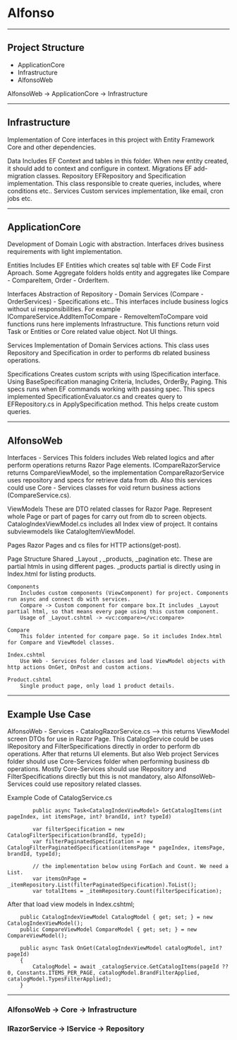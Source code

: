 # Alfonso

--------------------------------------------------------------------------------------
## Project Structure

- ApplicationCore
- Infrastructure
- AlfonsoWeb

AlfonsoWeb -> ApplicationCore -> Infrastructure

--------------------------------------------------------------------------------------
## Infrastructure

Implementation of Core interfaces in this project with Entity Framework Core and other dependencies.

Data
	Includes EF Context and tables in this folder. When new entity created, it should add to context and configure in context.
Migrations
	EF add-migration classes.
Repository
	EFRepository and Specification implementation. This class responsible to create queries, includes, where conditions etc..
Services
	Custom services implementation, like email, cron jobs etc.

--------------------------------------------------------------------------------------
## ApplicationCore

Development of Domain Logic with abstraction. Interfaces drives business requirements with light implementation.

Entities
	Includes EF Entities which creates sql table with EF Code First Aproach. Some Aggregate folders holds entity and aggregates like Compare - CompareItem, Order - OrderItem.

Interfaces
	Abstraction of Repository - Domain Services (Compare - OrderServices) - Specifications etc.. This interfaces include business logics without ui responsibilities.
	For example ICompareService.AddItemToCompare - RemoveItemToCompare void functions runs here implements Infrastructure. 
	This functions return void Task or Entities or Core related value object. Not UI things.

Services
	Implementation of Domain Services actions. This class uses Repository and Specification in order to performs db related business operations.

Specifications
	Creates custom scripts with using ISpecification interface. Using BaseSpecification managing Criteria, Includes, OrderBy, Paging.
	This specs runs when EF commands working with passing spec. This specs implemented SpecificationEvaluator.cs and creates query to EFRepository.cs in ApplySpecification method.
	This helps create custom queries.

--------------------------------------------------------------------------------------
## AlfonsoWeb

Interfaces - Services
	This folders includes Web related logics and after perform operations returns Razor Page elements.
	ICompareRazorService returns CompareViewModel, so the implementation CompareRazorService uses repository and specs for retrieve data from db.
	Also this services could use Core - Services classes for void return business actions (CompareService.cs).

ViewModels
	These are DTO related classes for Razor Page. Represent whole Page or part of pages for carry out from db to screen objects.
	CatalogIndexViewModel.cs includes all Index view of project. It contains subviewmodels like CatalogItemViewModel.

Pages
	Razor Pages and cs files for HTTP actions(get-post). 
	
Page Structure
	Shared 
		_Layout , _products, _pagination etc. These are partial htmls in using different pages.
		_products partial is directly using in Index.html for listing products.
	
	Components 
		Includes custom components (ViewComponent) for project. Components run async and connect db with services. 
		Compare -> Custom component for compare box.It includes _Layout partial html, so that means every page using this custom component.
		Usage of _Layout.cshtml -> <vc:compare></vc:compare>

	Compare
		This folder intented for compare page. So it includes Index.html for Compare and ViewModel classes.

	Index.cshtml
		Use Web - Services folder classes and load ViewModel objects with http actions OnGet, OnPost and custom actions.

	Product.cshtml
		Single product page, only load 1 product details.

--------------------------------------------------------------------------------------
## Example Use Case

AlfonsoWeb - Services - CatalogRazorService.cs --> this returns ViewModel screen DTOs for use in Razor Page.
	This CatalogService could be uses IRepository and FilterSpecifications directly in order to perform db operations. After that returns UI elements.
	But also Web project Services folder should use Core-Services folder when performing business db operations. 
	Mostly Core-Services should use IRepository and FilterSpecifications directly but this is not mandatory, also AlfonsoWeb-Services could use repository related classes.

Example Code of CatalogService.cs

	        public async Task<CatalogIndexViewModel> GetCatalogItems(int pageIndex, int itemsPage, int? brandId, int? typeId)

	        var filterSpecification = new CatalogFilterSpecification(brandId, typeId);
            var filterPaginatedSpecification = new CatalogFilterPaginatedSpecification(itemsPage * pageIndex, itemsPage, brandId, typeId);

            // the implementation below using ForEach and Count. We need a List.
            var itemsOnPage = _itemRepository.List(filterPaginatedSpecification).ToList();
            var totalItems = _itemRepository.Count(filterSpecification);

After that load view models in Index.cshtml;

		public CatalogIndexViewModel CatalogModel { get; set; } = new CatalogIndexViewModel();
        public CompareViewModel CompareModel { get; set; } = new CompareViewModel();

        public async Task OnGet(CatalogIndexViewModel catalogModel, int? pageId)
        {
            CatalogModel = await _catalogService.GetCatalogItems(pageId ?? 0, Constants.ITEMS_PER_PAGE, catalogModel.BrandFilterApplied, catalogModel.TypesFilterApplied);            
        }

--------------------------------------------------------------------------------------
### AlfonsoWeb -> Core -> Infrastructure

### IRazorService -> IService -> Repository

